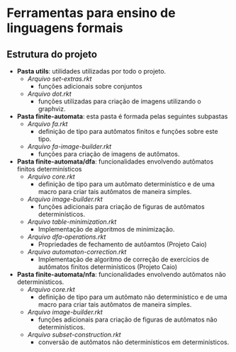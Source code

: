 # Ferramentas para ensino de linguagens formais

## Estrutura do projeto

* **Pasta utils**: utilidades utilizadas por todo o projeto.
   - _Arquivo set-extras.rkt_
      - funções adicionais sobre conjuntos
   - _Arquivo dot.rkt_
      - funções utilizadas para criação de imagens utilizando o graphviz.
* **Pasta finite-automata**: esta pasta é formada pelas seguintes subpastas
   - _Arquivo fa.rkt_
      - definição de tipo para autômatos finitos e funções sobre este tipo.
   - _Arquivo fa-image-builder.rkt_
      - funções para criação de imagens de autômatos.
* **Pasta finite-automata/dfa**: funcionalidades envolvendo autômatos finitos determinísticos
   - _Arquivo core.rkt_
      - definição de tipo para um autômato determinístico e de uma macro para criar tais autômatos de maneira simples.
   - _Arquivo image-builder.rkt_
      - funções adicionais para criação de figuras de autômatos determinísticos.
   - _Arquivo table-minimization.rkt_
      - Implementação de algoritmos de minimização.
   - _Arquivo dfa-operations.rkt_
      - Propriedades de fechamento de autôamtos (Projeto Caio)
   - _Arquivo automaton-correction.rkt_
      - Implementação de algoritmo de correção de exercícios de autômatos finitos determinísticos (Projeto Caio)
* **Pasta finite-automata/nfa**: funcionalidades envolvendo autômatos não determinísticos.
   - _Arquivo core.rkt_
      - definição de tipo para um autômato não determinístico e de uma macro para criar tais autômatos de maneira simples.
   - _Arquivo image-builder.rkt_
      - funções adicionais para criação de figuras de autômatos não determinísticos.
   - _Arquivo subset-construction.rkt_
      - conversão de autômatos não determinísticos em determinísticos.
        
